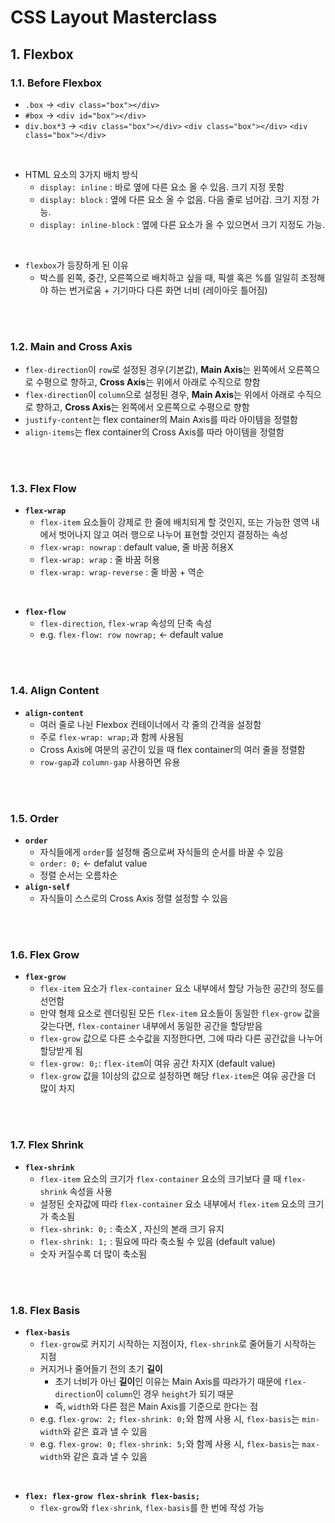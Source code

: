 # CSS Layout Masterclass

## 1. Flexbox

### 1.1. Before Flexbox

- `.box` -> `<div class="box"></div>`
- `#box` -> `<div id="box"></div>`
- `div.box*3` ->
  `<div class="box"></div>`
  `<div class="box"></div>`
  `<div class="box"></div>`

<br/>

- HTML 요소의 3가지 배치 방식
  - `display: inline` : 바로 옆에 다른 요소 올 수 있음. 크기 지정 못함
  - `display: block` : 옆에 다른 요소 올 수 없음. 다음 줄로 넘어감. 크기 지정 가능.
  - `display: inline-block` : 옆에 다른 요소가 올 수 있으면서 크기 지정도 가능.

<br/>

- `flexbox`가 등장하게 된 이유
  - 박스를 왼쪽, 중간, 오른쪽으로 배치하고 싶을 때, 픽셀 혹은 %를 일일히 조정해야 하는 번거로움 + 기기마다 다른 화면 너비 (레이아웃 틀어짐)

<br/><br/>

### 1.2. Main and Cross Axis

- `flex-direction`이 `row`로 설정된 경우(기본값), **Main Axis**는 왼쪽에서 오른쪽으로 수평으로 향하고, **Cross Axis**는 위에서 아래로 수직으로 향함
- `flex-direction`이 `column`으로 설정된 경우, **Main Axis**는 위에서 아래로 수직으로 향하고, **Cross Axis**는 왼쪽에서 오른쪽으로 수평으로 향함
- `justify-content`는 flex container의 Main Axis를 따라 아이템을 정렬함
- `align-items`는 flex container의 Cross Axis를 따라 아이템을 정렬함

<br/><br/>

### 1.3. Flex Flow

- **`flex-wrap`**
  - `flex-item` 요소들이 강제로 한 줄에 배치되게 할 것인지, 또는 가능한 영역 내에서 벗어나지 않고 여러 행으로 나누어 표현할 것인지 결정하는 속성
  - `flex-wrap: nowrap` : default value, 줄 바꿈 허용X
  - `flex-wrap: wrap` : 줄 바꿈 허용
  - `flex-wrap: wrap-reverse` : 줄 바꿈 + 역순

<br/>

- **`flex-flow`**
  - `flex-direction`, `flex-wrap` 속성의 단축 속성
  - e.g. `flex-flow: row nowrap;` <- default value

<br/><br/>

### 1.4. Align Content

- **`align-content`**
  - 여러 줄로 나뉜 Flexbox 컨테이너에서 각 줄의 간격을 설정함
  - 주로 `flex-wrap: wrap;`과 함께 사용됨
  - Cross Axis에 여분의 공간이 있을 때 flex container의 여러 줄을 정렬함
  - `row-gap`과 `column-gap` 사용하면 유용

<br/><br/>

### 1.5. Order

- **`order`**
  - 자식들에게 `order`를 설정해 줌으로써 자식들의 순서를 바꿀 수 있음
  - `order: 0;` <- defalut value
  - 정렬 순서는 오름차순
- **`align-self`**
  - 자식들이 스스로의 Cross Axis 정렬 설정할 수 있음

<br/><br/>

### 1.6. Flex Grow

- **`flex-grow`**
  - `flex-item` 요소가 `flex-container` 요소 내부에서 할당 가능한 공간의 정도를 선언함
  - 만약 형제 요소로 렌더링된 모든 `flex-item` 요소들이 동일한 `flex-grow` 값을 갖는다면, `flex-container` 내부에서 동일한 공간을 할당받음
  - `flex-grow` 값으로 다른 소수값을 지정한다면, 그에 따라 다른 공간값을 나누어 할당받게 됨
  - `flex-grow: 0;`: `flex-item`이 여유 공간 차지X (default value)
  - `flex-grow` 값을 1이상의 값으로 설정하면 해당 `flex-item`은 여유 공간을 더 많이 차지

<br/><br/>

### 1.7. Flex Shrink

- **`flex-shrink`**
  - `flex-item` 요소의 크기가 `flex-container` 요소의 크기보다 클 때 `flex-shrink` 속성을 사용
  - 설정된 숫자값에 따라 `flex-container` 요소 내부에서 `flex-item` 요소의 크기가 축소됨
  - `flex-shrink: 0;` : 축소X , 자신의 본래 크기 유지
  - `flex-shrink: 1;` : 필요에 따라 축소될 수 있음 (default value)
  - 숫자 커질수록 더 많이 축소됨

<br/><br/>

### 1.8. Flex Basis

- **`flex-basis`**
  - `flex-grow`로 커지기 시작하는 지점이자, `flex-shrink`로 줄어들기 시작하는 지점
  - 커지거나 줄어들기 전의 초기 **길이**
    - 초기 너비가 아닌 **길이**인 이유는 Main Axis를 따라가기 때문에 `flex-direction`이 `column`인 경우 `height`가 되기 때문
    - 즉, `width`와 다른 점은 Main Axis를 기준으로 한다는 점
  - e.g. `flex-grow: 2;` `flex-shrink: 0;`와 함께 사용 시, `flex-basis`는 `min-width`와 같은 효과 낼 수 있음
  - e.g. `flex-grow: 0;` `flex-shrink: 5;`와 함께 사용 시, `flex-basis`는 `max-width`와 같은 효과 낼 수 있음

<br/>

- **`flex: flex-grow flex-shrink flex-basis;`**
  - `flex-grow`와 `flex-shrink`, `flex-basis`를 한 번에 작성 가능
